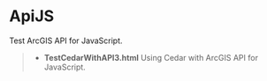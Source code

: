 # ApiJS
 Test ArcGIS API for JavaScript.

>- **TestCedarWithAPI3.html** Using Cedar  with ArcGIS API for JavaScript.
